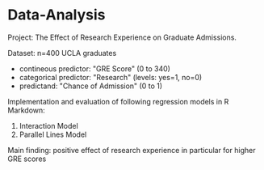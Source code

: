 # Data-Analysis

Project: The Effect of Research Experience on Graduate Admissions.

Dataset: n=400 UCLA graduates

- contineous predictor:  "GRE Score"  (0 to 340)
- categorical predictor:  "Research" (levels: yes=1, no=0)
- predictand:  "Chance of Admission" (0 to 1)

Implementation and evaluation of following regression models in R Markdown: 
1) Interaction Model
2) Parallel Lines Model

Main finding: positive effect of research experience in particular for higher GRE scores
